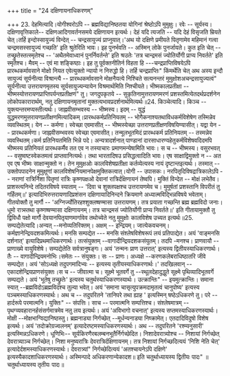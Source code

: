 +++
title = "24 दक्षिणायनाधिकरणम्"

+++
23. देहमित्यादि।योगीश्वरोऽपि -- ब्रह्मविद्यानिष्ठतया योगिनां श्रेष्ठोऽपि मुमुक्षुः। रवेः -- सूर्यस्य। दक्षिणावृत्तिकाले-- दक्षिणआदिगावर्तनसमये दक्षिणायन इत्यर्थः। देहं यदि त्यजति -- यदि देहं विसृजति म्रियते चेत्।तर्हि इन्दोस्सायुज्यं विन्देत् -- चन्द्रसायुज्यं प्राप्नुयात्।'अथ यो दक्षिणे प्रमीयते पितृणामेव महिमानं गत्वा चन्द्रमसस्सायुज्यं गच्छति' इति श्रुतेरिति भावः। इह पुनर्भवति -- अस्मिन् लोके पुनर्जायते। कुत इति चेत् -- तच्छ्रुतेस्तत्स्मृतेश्च -- 'अथैतमेवाध्वानं पुनर्निवर्तन्ते' इति श्रउतेः 'तत्र चान्द्रमसं ज्योतिर्योगी प्राप्य निवर्तते' इति स्मृतेश्च। मैवम् -- एवं मा शङ्किष्ठाः। इह तु पूर्वक्तनीतिर्न विहता हि ---चन्द्रप्राप्तिविषयेऽपि प्रारब्धकर्मावसाने मोक्षो नियत एवेत्युक्तो न्यायो न निरुद्धो हि। तर्हि चन्द्रप्राप्तिः" किंमर्थेति चेत् अथ अस्य इन्दौ सायुज्यं सूर्यनीत्या विश्रान्त्यै -- प्रारब्धकर्मावसाने मोक्षनैयत्ये निश्चिते सत्यनन्तरं मुमुक्षोशअचन्द्रसायुज्यत्वं" सूर्यनीत्या उत्तरायणमृतस्य सूर्यसायुज्यन्यायेन विश्रमार्थमिति निश्चीयते। भीष्मकालप्रतीक्षा --भीष्मस्योत्तरायणप्राप्तिपर्यन्तप्रतीक्षणं" तु। जगदुपकृतये -- सुकृतिनामुत्तरायणमरणं प्रशस्तमित्येतदर्थप्रदर्शनेन लोकोपकारारार्थम्, नतु दक्षिणायनमृतानां मुक्तत्यभावप्रदर्शनार्थमित्यर्थः॥24. किञ्चेत्यादि। किञ्च -- युक्त्यन्तरमप्यस्तीत्यर्थः। जाह्नवीसम्भवस्य -- भीष्मस्य। इदम् -- युद्धं युद्धमरणमुत्तरायणप्रतीक्षणमित्यादिकम्।प्रारब्धकर्मप्रतिनियतम् -- भोगैकनाश्यतथाविधकर्मविशेषेण तस्मिन्नेव व्यवस्थितम्। येन -- कर्मणा। स्वेच्छा एवमासीत् -- भीष्मस्येच्छा उत्तराणप्रतीक्षणविषयिण्यासीत्। यद्वा येन -- प्रारब्धकर्मणा। जाह्नवीसम्भवस्य स्वेच्छा एवमासीत्। तन्मूलभूतमिदं प्रारब्धकर्म प्रतिनियतम् -- तस्मन्नेव व्यवस्थितम्।कर्म प्रतिनियतमिति भिन्ने पदे। अन्यत्रादर्शनात् पाण्डानां दारसाधारण्यहेतुकर्मविशेषवदिदमपि भीष्मस्य प्रतिनियतं प्रारब्धकर्मैव तत एव न तस्याचारः प्रमाणमन्येषामिति भावः। स च -- भीष्मस्य। वसुरभवत् -- वसुष्वष्टस्वेकतमत्वं प्राप्तवानित्यर्थः। तथा भारतादिषउ प्रसिद्धत्वादिति भावः। एष साक्षाद्विमुक्तो न -- अत एव एष भीष्मः साक्षान्मुक्तो न। तेन मुमुक्षओः कालविशेषप्रतीक्षा कर्तव्येत्यस्य नायं दृष्टान्तइत्यर्थः। तस्मात् -- उक्तोपपादनेन मुमुक्षूणां कालविशेषनियमानपेक्षमुक्तिकत्वात्।योगी -- उपासकः। नरपितृदिविषद्रात्रिकालेऽपि -- नराणां रात्रिर्निशा पितृणां रात्रिः कृष्णपक्षओ देवानां रात्रिर्दक्षिणायनं तेष्वपि। मुक्तिं विन्देत -- मोक्षं लभेतैव। प्राशस्त्यनिन्दे तदितरविषये स्याताम् -- 'दिवा च शुक्लपक्षश्च उत्तरायणमेव च। मुमूर्षतां प्रशस्तानि विपरीतं तु गर्हितम्॥' इत्यादिभिरुत्तरायणादिप्रशंसन दक्षिणायादिनिन्दने क्रियमाणे अध्यात्मविद्भिन्नविषये भवेताम्। गीतयोक्तौ तु मार्गौ -- 'अग्निर्ज्योतिरहश्शुक्लष्षण्मासा उत्तरायणम्। तत्र प्रयाता गच्छन्ति ब्रह्म ब्रह्मविदो जनाः। धूमो रात्र्स्तथा कृष्णष्षण्मासा दक्षिणायनम्। तत्र चान्द्रमसं ज्योतिर्योगी प्राप्य निवर्तते॥' इति गीतायामुक्तौ तु द्विविधौ पक्षो मार्गौ देवयानपितृयाणमार्गावेव तथोच्येते नतु मुमुक्षोः कालविशेष उच्यत इत्यर्थः॥25. सम्पद्येतेत्यादि।अन्यत् --मनोव्यतिरिक्तम्। अक्षम् -- इन्द्रियम्। जात्येकवचनम्। कर्मज्ञानेन्द्रियदशकमित्यर्थः। मनसि सम्पद्येत --- मनसि संश्लेषविशेषरूपं लयं प्रतिपाद्येत। अयं 'वाङ्मनसि दर्शनात्' इत्यादिप्रथमाधिकरणार्थः। तत्संयुक्तम् --वागादीन्द्रियदशकसंयुतम्। तदपि -मनश्च। प्राणवायौ --प्राणाख्ये वायुविशेषे। सम्पद्येतेति सर्वत्रानुषङ्गः। अयं 'तन्मनः प्राण उत्तरात्' इत्यस्य द्वितीयस्याधिकरणार्थः। तैः -- वागादीन्द्रियमनोभिः।समेतः -- संयुक्तः। सः -- प्राणः। अध्यक्षे --करणकलेबराधिष्ठातरि जीवे सम्पद्येत। अयं 'सोऽध्यक्षे तदुपगमादिभ्यः -- इत्यस्य तृतीयस्याधिकरणार्थः।' तदखिलवान् -- एकादशेन्द्रियप्राणसंयुक्तः।स च -- जीवात्मा च। सूक्ष्मे भूतवर्गे तु --स्थूलदेहादुद्धुते सूक्ष्मे पृथिव्यादिभूतवर्गे सम्पद्यते। अयं 'भूतेषु तच्छ्रुतेः' इत्यस्य चतुर्थस्याधिकरणस्यार्थः। उत्क्रान्तिः" -- इयमुत्क्रान्तिः। समाना स्यात् --ब्रह्मविदोऽब्रह्मविदश्च तुल्या भवेत्। अयं 'समाना चासृत्युपक्रमदामृतत्वं चानुपोष्य' इत्यस्य पञ्चमस्याधिकरणस्यार्थः। अथ च -- तदुपरितने 'तानिपरे तथा ह्याह ' इत्यस्मिन् षष्ठेऽधिकरणे तु। परे -- हार्दरूपे परमात्मनि। युक्तिः" -- संपत्तिः। साच -- परमात्मनि सम्पत्तिश्च। संश्लेषमात्रम् --पृथग्व्यवहारानर्हसंसर्गमात्रमेव नतु लय इत्यर्थः। अयं 'अविभागो वचनात्' इत्यस्य सप्तमस्याधिकरणस्यार्थः। मोक्षी --मोक्षभाग्विद्यानिष्ठस्तु। ब्रह्मनाड्या निर्गच्छेत् --मूर्धन्यनाड्या निष्क्रामेत्। एतदादिविदुषो विशेष इत्यर्थः। अयं 'तदोक्रोग्रज्वलनम्' इत्यादेरष्टमस्याधिकरणस्यार्थः। अथ -- तदुपरितने 'रश्म्यनुसारी' इत्यस्मिन्नऽधिकरणे। धूणिभिः-- सूर्यकिरणैरबलम्बनभूतैर्निर्गच्छेदित। निशादेवरात्र्योश्च -- निशायां निर्गच्छेत् देवरात्र्याञ्च निर्गच्छेत्। निशा मनुष्यरात्रिः देवरात्रिर्दक्षिणायनम्। तत्र निशायां निर्गच्छदित्ययं 'निशि नेति चेत्' इत्यादेर्दशमस्याधिकरणस्यार्थः। देवरात्र्यां" निर्गच्छेदित्ययं 'अतश्चायनेऽपि दक्षिणे' इत्यस्यैकादशाधिकरणस्यार्थः। अस्मिन्पादे अधिकरणान्येकादश॥ इति चतुर्थाध्यायस्य द्वितीयः पादः" ॥चतुर्थाध्यायस्य तृतीयः पादः॥